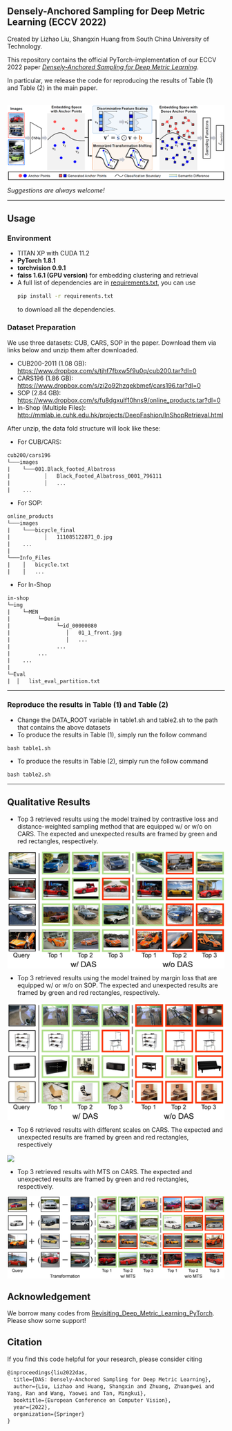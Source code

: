 ## Densely-Anchored Sampling for Deep Metric Learning (ECCV 2022)
Created by Lizhao Liu, Shangxin Huang from South China University of Technology.

This repository contains the official PyTorch-implementation of our ECCV 2022 paper [*Densely-Anchored Sampling for Deep
Metric Learning*](paper/Densely_Anchored_Sampling_for_Deep_Metric_Learning_ECCV2022.pdf).

In particular, we release the code for reproducing the results of Table (1) and Table (2) in the main paper.

<br>

<img src="image/DAS_hd.png" align="center">

*Suggestions are always welcome!*

---
## Usage

### Environment
- TITAN XP with CUDA 11.2
- **PyTorch 1.8.1**
- **torchvision 0.9.1**
- **faiss 1.6.1 (GPU version)** for embedding clustering and retrieval
- A full list of dependencies are in [requirements.txt](requirements.txt), you can use
  ```bash
  pip install -r requirements.txt
  ```
  to download all the dependencies.

### Dataset Preparation
We use three datasets: CUB, CARS, SOP in the paper. Download them via links below and unzip them after downloaded.
* CUB200-2011 (1.08 GB): https://www.dropbox.com/s/tjhf7fbxw5f9u0q/cub200.tar?dl=0
* CARS196 (1.86 GB): https://www.dropbox.com/s/zi2o92hzqekbmef/cars196.tar?dl=0
* SOP (2.84 GB): https://www.dropbox.com/s/fu8dgxulf10hns9/online_products.tar?dl=0
* In-Shop (Multiple Files): http://mmlab.ie.cuhk.edu.hk/projects/DeepFashion/InShopRetrieval.html

After unzip, the data fold structure will look like these:

* For CUB/CARS:
```
cub200/cars196
└───images
|    └───001.Black_footed_Albatross
|           │   Black_Footed_Albatross_0001_796111
|           │   ...
|    ...
```

* For SOP:
```
online_products
└───images
|    └───bicycle_final
|           │   111085122871_0.jpg
|    ...
|
└───Info_Files
|    │   bicycle.txt
|    │   ...
```

* For In-Shop

```
in-shop
└─img
|    └─MEN
|         └─Denim
|               └─id_00000080
|                  │   01_1_front.jpg
|                  │   ...
|               ...
|         ...
|    ...
|
└─Eval
|  │   list_eval_partition.txt
```

---

### Reproduce the results in Table (1) and Table (2)

- Change the DATA_ROOT variable in table1.sh and table2.sh to the path that contains the above datasets
- To produce the results in Table (1), simply run the follow command

```
bash table1.sh
```

- To produce the results in Table (2), simply run the follow command

```
bash table2.sh
```
---
## Qualitative Results

- Top 3 retrieved results using the model trained by contrastive loss and distance-weighted sampling method that are equipped w/ or w/o on CARS. The expected and unexpected results are framed by green and red rectangles, respectively.

<img src="image/CARS_compare.jpg" align="center">
  
- Top 3 retrieved results using the model trained by margin loss that are equipped w/ or w/o on SOP. The expected and unexpected results are framed by green and red rectangles, respectively.

<img src="image/ONLINE_Margin_compare.jpg" align="center">

- Top 6 retrieved results with different scales on CARS. The expected and unexpected results are framed by green and red rectangles, respectively

<img src="image/DFS_top6.png" align="center">
  
- Top 3 retrieved results with MTS on CARS. The expected and unexpected results are framed by green and red rectangles, respectively.

<img src="image/MTS_visual.png" align="center">

## Acknowledgement
We borrow many codes from [Revisiting_Deep_Metric_Learning_PyTorch](https://github.com/Confusezius/Revisiting_Deep_Metric_Learning_PyTorch). Please show some support!

## Citation
If you find this code helpful for your research, please consider citing
```
@inproceedings{liu2022das,
  title={DAS: Densely-Anchored Sampling for Deep Metric Learning},
  author={Liu, Lizhao and Huang, Shangxin and Zhuang, Zhuangwei and Yang, Ran and Wang, Yaowei and Tan, Mingkui},
  booktitle={European Conference on Computer Vision},
  year={2022},
  organization={Springer}
}
```